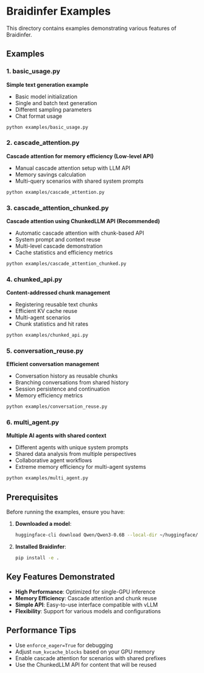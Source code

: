 # Braidinfer Examples

This directory contains examples demonstrating various features of Braidinfer.

## Examples

### 1. basic_usage.py
**Simple text generation example**
- Basic model initialization
- Single and batch text generation
- Different sampling parameters
- Chat format usage

```bash
python examples/basic_usage.py
```

### 2. cascade_attention.py
**Cascade attention for memory efficiency (Low-level API)**
- Manual cascade attention setup with LLM API
- Memory savings calculation
- Multi-query scenarios with shared system prompts

```bash
python examples/cascade_attention.py
```

### 3. cascade_attention_chunked.py
**Cascade attention using ChunkedLLM API (Recommended)**
- Automatic cascade attention with chunk-based API
- System prompt and context reuse
- Multi-level cascade demonstration
- Cache statistics and efficiency metrics

```bash
python examples/cascade_attention_chunked.py
```

### 4. chunked_api.py
**Content-addressed chunk management**
- Registering reusable text chunks
- Efficient KV cache reuse
- Multi-agent scenarios
- Chunk statistics and hit rates

```bash
python examples/chunked_api.py
```

### 5. conversation_reuse.py
**Efficient conversation management**
- Conversation history as reusable chunks
- Branching conversations from shared history
- Session persistence and continuation
- Memory efficiency metrics

```bash
python examples/conversation_reuse.py
```

### 6. multi_agent.py
**Multiple AI agents with shared context**
- Different agents with unique system prompts
- Shared data analysis from multiple perspectives
- Collaborative agent workflows
- Extreme memory efficiency for multi-agent systems

```bash
python examples/multi_agent.py
```

## Prerequisites

Before running the examples, ensure you have:

1. **Downloaded a model**:
   ```bash
   huggingface-cli download Qwen/Qwen3-0.6B --local-dir ~/huggingface/Qwen3-0.6B/
   ```

2. **Installed Braidinfer**:
   ```bash
   pip install -e .
   ```

## Key Features Demonstrated

- **High Performance**: Optimized for single-GPU inference
- **Memory Efficiency**: Cascade attention and chunk reuse
- **Simple API**: Easy-to-use interface compatible with vLLM
- **Flexibility**: Support for various models and configurations

## Performance Tips

- Use `enforce_eager=True` for debugging
- Adjust `num_kvcache_blocks` based on your GPU memory
- Enable cascade attention for scenarios with shared prefixes
- Use the ChunkedLLM API for content that will be reused